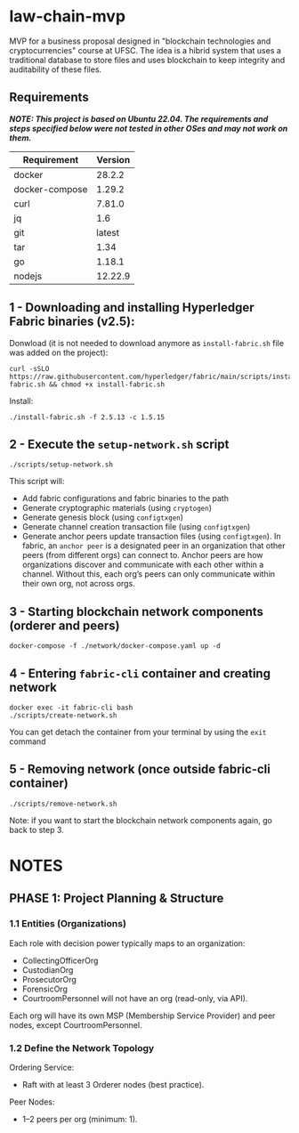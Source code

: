 # law-chain-mvp
MVP for a business proposal designed in "blockchain technologies and cryptocurrencies" course at UFSC. The idea is a hibrid system that uses a traditional database to store files and uses blockchain to keep integrity and auditability of these files.


## Requirements

__*NOTE: This project is based on Ubuntu 22.04. The requirements and steps specified below were not tested in other OSes and may not work on them.*__

Requirement | Version
--- | --- 
docker | 28.2.2 
docker-compose | 1.29.2 
curl | 7.81.0
jq | 1.6
git | latest
tar | 1.34
go | 1.18.1
nodejs | 12.22.9
 
## 1 - Downloading and installing Hyperledger Fabric binaries (v2.5):


Donwload (it is not needed to download anymore as ```install-fabric.sh``` file was added on the project):
```
curl -sSLO https://raw.githubusercontent.com/hyperledger/fabric/main/scripts/install-fabric.sh && chmod +x install-fabric.sh
```

Install:
```
./install-fabric.sh -f 2.5.13 -c 1.5.15
```

## 2 - Execute the ```setup-network.sh``` script
```
./scripts/setup-network.sh
```
This script will:
- Add fabric configurations and fabric binaries to the path
- Generate cryptographic materials (using ```cryptogen```)
- Generate genesis block (using ```configtxgen```)
- Generate channel creation transaction file (using ```configtxgen```)
- Generate anchor peers update transaction files (using ```configtxgen```). In fabric, an ```anchor peer``` is a designated peer in an organization that other peers (from different orgs) can connect to. Anchor peers are how organizations discover and communicate with each other within a channel. Without this, each org’s peers can only communicate within their own org, not across orgs.


## 3 - Starting blockchain network components (orderer and peers)
```
docker-compose -f ./network/docker-compose.yaml up -d
```

## 4 - Entering ```fabric-cli``` container and creating network
```
docker exec -it fabric-cli bash
./scripts/create-network.sh
```
You can get detach the container from your terminal by using the ```exit``` command

## 5 - Removing network (once outside fabric-cli container)
```
./scripts/remove-network.sh
```
Note: if you want to start the blockchain network components again, go back to step 3.

# NOTES

## PHASE 1: Project Planning & Structure

### 1.1 Entities (Organizations)
Each role with decision power typically maps to an organization:

- CollectingOfficerOrg
- CustodianOrg
- ProsecutorOrg
- ForensicOrg
- CourtroomPersonnel will not have an org (read-only, via API).

Each org will have its own MSP (Membership Service Provider) and peer nodes, except CourtroomPersonnel.

### 1.2 Define the Network Topology
Ordering Service: 
- Raft with at least 3 Orderer nodes (best practice).

Peer Nodes:
- 1–2 peers per org (minimum: 1).


